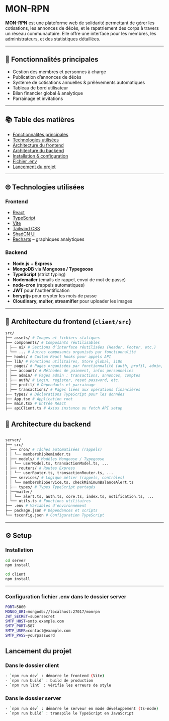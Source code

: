 # MON-RPN

**MON-RPN** est une plateforme web de solidarité permettant de gérer les cotisations, les annonces de décès, et le rapatriement des corps à travers un réseau communautaire. Elle offre une interface pour les membres, les administrateurs, et des statistiques détaillées.

---

## 🚀 Fonctionnalités principales

- Gestion des membres et personnes à charge
- Publication d’annonces de décès
- Système de cotisations annuelles & prélèvements automatiques
- Tableau de bord utilisateur
- Bilan financier global & analytique
- Parrainage et invitations

---

## 📚 Table des matières

- [Fonctionnalités principales](#-fonctionnalités-principales)
- [Technologies utilisées](#-technologies-utilisées)
- [Architecture du frontend](#-architecture-du-frontend-clientsrc)
- [Architecture du backend](#-architecture-du-backend)
- [Installation & configuration](#️-setup)
- [Fichier .env](#configuration-fichier-env-dans-le-dossier-server)
- [Lancement du projet](#lancement-du-projet)

---

## 🌐 Technologies utilisées

### Frontend

- [React](https://reactjs.org/)
- [TypeScript](https://www.typescriptlang.org/)
- [Vite](https://vitejs.dev/)
- [Tailwind CSS](https://tailwindcss.com/)
- [ShadCN UI](https://ui.shadcn.com/)
- [Recharts](https://recharts.org/) – graphiques analytiques

### Backend

- **Node.js** + **Express**
- **MongoDB** via **Mongoose / Typegoose**
- **TypeScript** (strict typing)
- **Nodemailer** (emails de rappel, envoi de mot de passe)
- **node-cron** (rappels automatiques)
- **JWT** pour l'authentification
- **bcryptjs** pour crypter les mots de passe
- **Cloudinary, multer, streamifier** pour uploader les images

---

## 📁 Architecture du frontend (`client/src`)

```bash
src/
├── assets/ # Images et fichiers statiques
├── components/ # Composants réutilisables
│ ├── ui/ # Sections d’interface réutilisées (Header, Footer, etc.)
│ └── ... # Autres composants organisés par fonctionnalité
├── hooks/ # Custom React hooks pour appels API
├── lib/ # Fonctions utilitaires, Store global, i18n
├── pages/ # Pages organisées par fonctionnalité (auth, profil, admin, etc.)
│ ├── account/ # Méthodes de paiement, infos personnelles
│ ├── admin/ # Pages admin : transactions, annonces, comptes
│ ├── auth/ # Login, register, reset password, etc.
│ ├── profil/ # Dépendants et parrainage
│ ├── transactions/ # Pages liées aux opérations financières
├── types/ # Déclarations TypeScript pour les données
├── App.tsx # Application root
├── main.tsx # Entrée React
├── apiClient.ts # Axios instance ou fetch API setup

```

## 📁 Architecture du backend

```bash

server/
├── src/
│ ├── cron/ # Tâches automatisées (rappels)
│ │ └── membershipReminder.ts
│ ├── models/ # Modèles Mongoose / Typegoose
│ │ └── userModel.ts, transactionModel.ts, ...
│ ├── routers/ # Routes Express
│ │ └── userRouter.ts, transactionRouter.ts, ...
│ ├── services/ # Logique métier (rappels, contrôles)
│ │ └── membershipService.ts, checkMinimumBalanceAlert.ts
│ ├── types/ # Types TypeScript partagés
│ ├──mailer/
│ │ └── alert.ts, auth.ts, core.ts, index.ts, notification.ts, ...
│ └── utils.ts # Fonctions utilitaires
├── .env # Variables d’environnement
├── package.json # Dépendances et scripts
└── tsconfig.json # Configuration TypeScript

```

---

## ⚙️ Setup

### Installation

```bash
cd server
npm install
```

```bash
cd client
npm install

```

---

### Configuration fichier .env dans le dossier server

```bash
PORT=5000
MONGO_URI=mongodb://localhost:27017/monrpn
JWT_SECRET=supersecret
SMTP_HOST=smtp.example.com
SMTP_PORT=587
SMTP_USER=contact@example.com
SMTP_PASS=yourpassword

```

## Lancement du projet

### Dans le dossier client

```bash
- `npm run dev` : démarre le frontend (Vite)
- `npm run build` : build de production
- `npm run lint` : vérifie les erreurs de style

```

### Dans le dossier server

```bash
- `npm run dev` : démarre le serveur en mode développement (ts-node)
- `npm run build` : transpile le TypeScript en JavaScript

```
